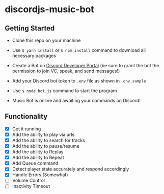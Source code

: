 # discordjs-music-bot

## Getting Started

- Clone this repo on your machine

- Use `$ yarn install` or `$ npm install` command to download all necessary packages

- Create a Bot on [Discord Developer Portal](https://discord.com/developers/applications) (be sure to grant the bot the permission to join VC, speak, and send messages!)

- Add your Discord bot token to `.env` file as shown in `.env.sample`

- Use `$ node bot.js` command to start the program

- Music Bot is online and awaiting your commands on Discord!

## Functionality

- [x] Get it running
- [x] Add the ability to play via urls
- [x] Add the ability to search for tracks
- [x] Add the ability to pause/resume
- [x] Add the ability to Replay
- [x] Add the ability to Repeat
- [x] Add Queue command
- [x] Detect player state accurately and respond accordingly
- [x] Handle Errors (Somewhat)
- [ ] Volume Control
- [ ] Inactivity Timeout
